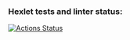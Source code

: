 ### Hexlet tests and linter status:
[![Actions Status](https://github.com/shortykevich/python-project-49/actions/workflows/hexlet-check.yml/badge.svg)](https://github.com/shortykevich/python-project-49/actions)
